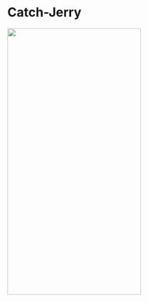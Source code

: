 # Catch-Jerry
<img src="https://media.giphy.com/media/tUP34u64YG64NNDr33/giphy.gif" height=600 width=300>
